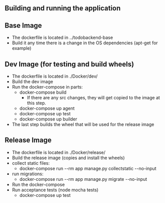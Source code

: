Building and running the application
------------------------------------

Base Image
----------
- The dockerfile is located in ../todobackend-base
- Build it any time there is a change in the OS dependencies (apt-get for example)

Dev Image (for testing and build wheels)
----------------
- The dockerfile is located in ./Docker/dev/
- Build the dev image
- Run the docker-compose in parts:
    * docker-compose build
        - If there are any src changes, they will get copied to the image at this step.
    * docker-compose up agent
    * docker-compose up test
    * docker-compose up builder
- The last step builds the wheel that will be used for the release image

Release Image
-------------
- The dockerfile is located in ./Docker/release/
- Build the release image (copies and install the wheels)
- collect static files:
    * docker-compose run --rm app manage.py collectstatic --no-input
- run migrations:
    * docker-compose run --rm app manage.py migrate --no-input
- Run the docker-compose 
- Run acceptance tests (node mocha tests)
    * docker-compose up test





